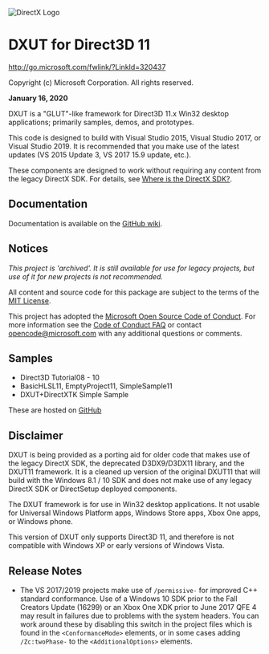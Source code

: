 ![DirectX Logo](https://github.com/Microsoft/DXUT/wiki/Dx_logo.GIF)

# DXUT for Direct3D 11

http://go.microsoft.com/fwlink/?LinkId=320437

Copyright (c) Microsoft Corporation. All rights reserved.

**January 16, 2020**

DXUT is a "GLUT"-like framework for Direct3D 11.x Win32 desktop applications; primarily
samples, demos, and prototypes.

This code is designed to build with Visual Studio 2015, Visual Studio 2017, or Visual Studio 2019. It is recommended that you make use of the latest updates (VS 2015 Update 3, VS 2017 15.9 update, etc.).

These components are designed to work without requiring any content from the legacy DirectX SDK. For details, see [Where is the DirectX SDK?](https://aka.ms/dxsdk).

## Documentation

Documentation is available on the [GitHub wiki](https://github.com/Microsoft/DXUT/wiki).

## Notices

*This project is 'archived'. It is still available for use for legacy projects, but use of it for new projects is not recommended.*

All content and source code for this package are subject to the terms of the [MIT License](http://opensource.org/licenses/MIT).

This project has adopted the [Microsoft Open Source Code of Conduct](https://opensource.microsoft.com/codeofconduct/). For more information see the [Code of Conduct FAQ](https://opensource.microsoft.com/codeofconduct/faq/) or contact [opencode@microsoft.com](mailto:opencode@microsoft.com) with any additional questions or comments.

## Samples

* Direct3D Tutorial08 - 10
* BasicHLSL11, EmptyProject11, SimpleSample11
* DXUT+DirectXTK Simple Sample

These are hosted on [GitHub](https://github.com/walbourn/directx-sdk-samples)

## Disclaimer

DXUT is being provided as a porting aid for older code that makes use of the legacy DirectX SDK, the deprecated D3DX9/D3DX11 library, and the DXUT11 framework. It is a cleaned up version of the original DXUT11 that will build with the Windows 8.1 / 10 SDK and does not make use of any legacy DirectX SDK or DirectSetup deployed components.

The DXUT framework is for use in Win32 desktop applications. It not usable for Universal Windows Platform apps, Windows Store apps,
Xbox One apps, or Windows phone.

This version of DXUT only supports Direct3D 11, and therefore is not compatible with Windows XP or early versions of Windows Vista.

## Release Notes

* The VS 2017/2019 projects make use of ``/permissive-`` for improved C++ standard conformance. Use of a Windows 10 SDK prior to the Fall Creators Update (16299) or an Xbox One XDK prior to June 2017 QFE 4 may result in failures due to problems with the system headers. You can work around these by disabling this switch in the project files which is found in the ``<ConformanceMode>`` elements, or in some cases adding ``/Zc:twoPhase-`` to the ``<AdditionalOptions>`` elements.
